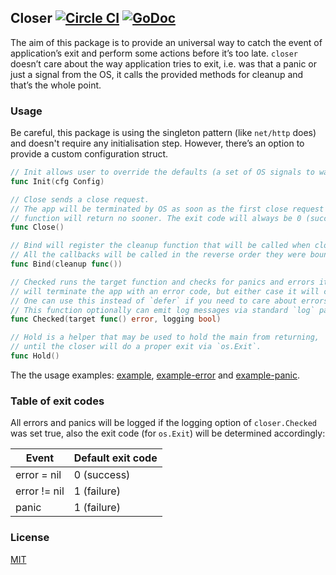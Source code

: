 ## Closer [![Circle CI](https://circleci.com/gh/xlab/closer/tree/master.svg?style=svg)](https://circleci.com/gh/xlab/closer/tree/master) [![GoDoc](https://godoc.org/github.com/xlab/closer?status.svg)](https://godoc.org/github.com/xlab/closer)

The aim of this package is to provide an universal way to catch the event of application’s exit and perform some actions before it’s too late. `closer` doesn’t care about the way application tries to exit, i.e. was that a panic or just a signal from the OS, it calls the provided methods for cleanup and that’s the whole point.

### Usage

Be careful, this package is using the singleton pattern (like `net/http` does) and doesn't require any initialisation step. However, there’s an option to provide a custom configuration struct.

```go
// Init allows user to override the defaults (a set of OS signals to watch for, for example).
func Init(cfg Config)

// Close sends a close request.
// The app will be terminated by OS as soon as the first close request will be handled by closer, this
// function will return no sooner. The exit code will always be 0 (success).
func Close()

// Bind will register the cleanup function that will be called when closer will get a close request.
// All the callbacks will be called in the reverse order they were bound, that's similar to how `defer` works.
func Bind(cleanup func())

// Checked runs the target function and checks for panics and errors it may yield. In case of panic or error, closer
// will terminate the app with an error code, but either case it will call all the bound callbacks beforehand.
// One can use this instead of `defer` if you need to care about errors and panics that always may happen.
// This function optionally can emit log messages via standard `log` package.
func Checked(target func() error, logging bool)

// Hold is a helper that may be used to hold the main from returning,
// until the closer will do a proper exit via `os.Exit`.
func Hold()
```

The the usage examples: [example](/cmd/example/main.go), [example-error](/cmd/example-error/main.go) and [example-panic](/cmd/example-panic/main.go).

### Table of exit codes

All errors and panics will be logged if the logging option of `closer.Checked` was set true, also the exit code (for `os.Exit`) will be determined accordingly:

Event         | Default exit code
------------- | -------------
error = nil   | 0 (success)
error != nil  | 1 (failure)
panic         | 1 (failure)

### License

[MIT](/LICENSE)
